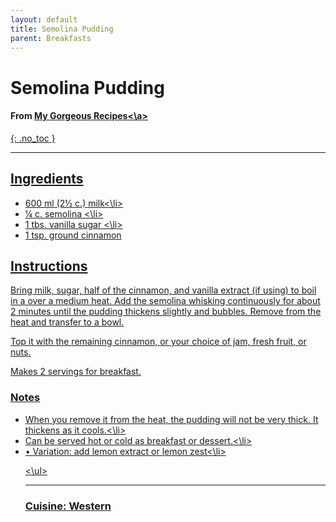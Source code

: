 ```yaml
---
layout: default
title: Semolina Pudding
parent: Breakfasts
---
```


# Semolina Pudding
#### From <a href="https://www.mygorgeousrecipes.com/semolina-pudding-recipe/#wprm-recipe-container-4761" target="_blank">My Gorgeous Recipes<\a>
{: .no_toc }

---

## Ingredients
<ul>
	<li>600 ml (2½ c.) milk<\li>
	<li>¼ c. semolina <\li>
	<li>1 tbs. vanilla sugar <\li>
	<li>1 tsp. ground cinnamon 
</li>
</ul>

## Instructions
Bring milk, sugar, half of the cinnamon, and vanilla extract (if using) to boil in a over a medium heat. Add the semolina whisking continuously for about 2 minutes until the pudding thickens slightly and bubbles. Remove from the heat and transfer to a bowl.

Top it with the remaining cinnamon, or your choice of jam, fresh fruit, or nuts.

Makes 2 servings for breakfast.

### Notes
<ul>
	<li>When you remove it from the heat, the pudding will not be very thick. It thickens as it cools.<\li>
	<li>Can be served hot or cold as breakfast or dessert.<\li>
	<li>•	Variation: add lemon extract or lemon zest<\li>
	
<\ul>

--- 

### Cuisine: Western